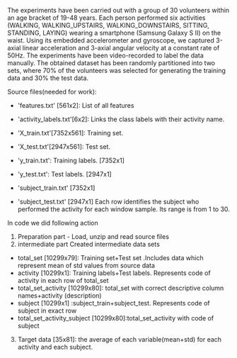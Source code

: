 The experiments have been carried out with a group of 30 volunteers within an age bracket of 19-48 years. Each person performed six activities (WALKING, WALKING_UPSTAIRS, WALKING_DOWNSTAIRS, SITTING, STANDING, LAYING) wearing a smartphone (Samsung Galaxy S II) on the waist. Using its embedded accelerometer and gyroscope, we captured 3-axial linear acceleration and 3-axial angular velocity at a constant rate of 50Hz. The experiments have been video-recorded to label the data manually. The obtained dataset has been randomly partitioned into two sets, where 70% of the volunteers was selected for generating the training data and 30% the test data.

Source files(needed for work):

- 'features.txt' [561x2]: List of all features 

- 'activity_labels.txt'[6x2]: Links the class labels with their activity name. 

- 'X_train.txt'[7352x561]: Training set. 
- 'X_test.txt'[2947x561]: Test set. 

- 'y_train.txt': Training labels. [7352x1]
- 'y_test.txt': Test labels. [2947x1]

- 'subject_train.txt' [7352x1]
- 'subject_test.txt' [2947x1]
Each row identifies the subject who performed the activity for each window sample. Its range is from 1 to 30. 

In code we did following action
1. Preparation part - Load, unzip and read source files
2. intermediate part
  Created intermediate data sets
  - total_set [10299x79]: Training set+Test set .Includes data which represent mean of std values from source data
  - activity  [10299x1]: Training labels+Test labels. Represents code of  activity in each row of total_set
  - total_set_activity [10299x80]: total_set with correct descriptive column names+activity (description)
  - subject  [10299x1] :subject_train+subject_test. Represents code of  subject in exact row
  - total_set_activity_subject [10299x80]:total_set_activity with code of subject
3. Target data [35x81]: the average of each variable(mean+std) for each activity and each subject.
